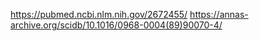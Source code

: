 https://pubmed.ncbi.nlm.nih.gov/2672455/
https://annas-archive.org/scidb/10.1016/0968-0004(89)90070-4/
